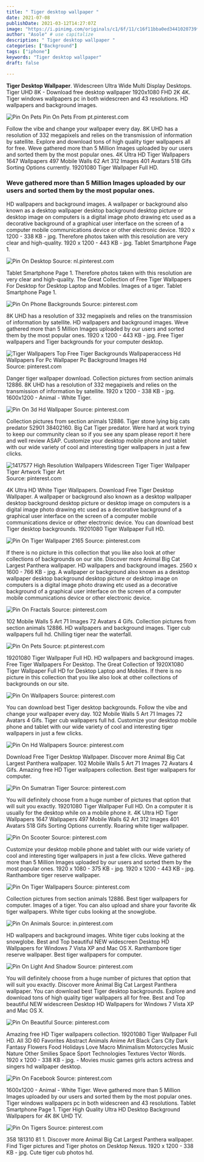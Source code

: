 ```yaml
---
title: " Tiger desktop wallpaper "
date: 2021-07-08
publishDate: 2021-03-12T14:27:07Z
image: "https://i.pinimg.com/originals/c1/6f/11/c16f11bba0ed3441020739f637d20b91.jpg"
author: "Asole" # use capitalize
description: " Tiger desktop wallpaper "
categories: ["Background"]
tags: ["iphone"]
keywords: "Tiger desktop wallpaper"
draft: false

---
```



**Tiger Desktop Wallpaper**. Widescreen Ultra Wide Multi Display Desktops. Tiger UHD 8K - Download free desktop wallpaper 1920x1080 FHD 2K 4K. Tiger windows wallpapers pc in both widescreen and 43 resolutions. HD wallpapers and background images.

![Pin On Pets](https://i.pinimg.com/originals/a3/38/b6/a338b6330cd2fe270ff3fa26ea08abef.jpg "Pin On Pets")
Pin On Pets From pt.pinterest.com


Follow the vibe and change your wallpaper every day. 8K UHD has a resolution of 332 megapixels and relies on the transmission of information by satellite. Explore and download tons of high quality tiger wallpapers all for free. Weve gathered more than 5 Million Images uploaded by our users and sorted them by the most popular ones. 4K Ultra HD Tiger Wallpapers 1647 Wallpapers 497 Mobile Walls 62 Art 312 Images 401 Avatars 518 Gifs Sorting Options currently. 19201080 Tiger Wallpaper Full HD.

### Weve gathered more than 5 Million Images uploaded by our users and sorted them by the most popular ones.

HD wallpapers and background images. A wallpaper or background also known as a desktop wallpaper desktop background desktop picture or desktop image on computers is a digital image photo drawing etc used as a decorative background of a graphical user interface on the screen of a computer mobile communications device or other electronic device. 1920 x 1200 - 338 KB - jpg. Therefore photos taken with this resolution are very clear and high-quality. 1920 x 1200 - 443 KB - jpg. Tablet Smartphone Page 1.


![Pin On Desktop](https://i.pinimg.com/originals/ad/2a/f5/ad2af5b8caa1462308c28840c97259e0.jpg "Pin On Desktop")
Source: nl.pinterest.com

Tablet Smartphone Page 1. Therefore photos taken with this resolution are very clear and high-quality. The Great Collection of Free Tiger Wallpapers For Desktop for Desktop Laptop and Mobiles. Images of a tiger. Tablet Smartphone Page 1.

![Pin On Phone Backgrounds](https://i.pinimg.com/originals/36/6a/27/366a27fc8006a24436588ce7b6f4af6e.jpg "Pin On Phone Backgrounds")
Source: pinterest.com

8K UHD has a resolution of 332 megapixels and relies on the transmission of information by satellite. HD wallpapers and background images. Weve gathered more than 5 Million Images uploaded by our users and sorted them by the most popular ones. 1920 x 1200 - 443 KB - jpg. Free Tiger wallpapers and Tiger backgrounds for your computer desktop.

![Tiger Wallpapers Top Free Tiger Backgrounds Wallpaperaccess Hd Wallpapers For Pc Wallpaper Pc Background Images Hd](https://i.pinimg.com/originals/77/f2/c6/77f2c664ee99f84bd875a064c286c221.jpg "Tiger Wallpapers Top Free Tiger Backgrounds Wallpaperaccess Hd Wallpapers For Pc Wallpaper Pc Background Images Hd")
Source: pinterest.com

Danger tiger wallpaper download. Collection pictures from section animals 12886. 8K UHD has a resolution of 332 megapixels and relies on the transmission of information by satellite. 1920 x 1200 - 338 KB - jpg. 1600x1200 - Animal - White Tiger.

![Pin On 3d Hd Wallpaper](https://i.pinimg.com/originals/59/4c/11/594c11e8c000eec9be98652be3f8082f.jpg "Pin On 3d Hd Wallpaper")
Source: pinterest.com

Collection pictures from section animals 12886. Tiger stone lying big cats predator 52901 38402160. Big Cat Tiger predator. Were hard at work trying to keep our community clean so if you see any spam please report it here and well review ASAP. Customize your desktop mobile phone and tablet with our wide variety of cool and interesting tiger wallpapers in just a few clicks.

![1417577 High Resolution Wallpapers Widescreen Tiger Tiger Wallpaper Tiger Artwork Tiger Art](https://i.pinimg.com/originals/e1/c5/2b/e1c52b0beecaec78336dceadc55d99cf.jpg "1417577 High Resolution Wallpapers Widescreen Tiger Tiger Wallpaper Tiger Artwork Tiger Art")
Source: pinterest.com

4K Ultra HD White Tiger Wallpapers. Download Free Tiger Desktop Wallpaper. A wallpaper or background also known as a desktop wallpaper desktop background desktop picture or desktop image on computers is a digital image photo drawing etc used as a decorative background of a graphical user interface on the screen of a computer mobile communications device or other electronic device. You can download best Tiger desktop backgrounds. 19201080 Tiger Wallpaper Full HD.

![Pin On Tiger Wallpaper 2165](https://i.pinimg.com/originals/18/62/31/1862316dc343b364eb1262fdcc5e7068.jpg "Pin On Tiger Wallpaper 2165")
Source: pinterest.com

If there is no picture in this collection that you like also look at other collections of backgrounds on our site. Discover more Animal Big Cat Largest Panthera wallpaper. HD wallpapers and background images. 2560 x 1600 - 766 KB - jpg. A wallpaper or background also known as a desktop wallpaper desktop background desktop picture or desktop image on computers is a digital image photo drawing etc used as a decorative background of a graphical user interface on the screen of a computer mobile communications device or other electronic device.

![Pin On Fractals](https://i.pinimg.com/originals/0f/8b/9f/0f8b9f664d6eb338998219536f1765bd.jpg "Pin On Fractals")
Source: pinterest.com

102 Mobile Walls 5 Art 71 Images 72 Avatars 4 Gifs. Collection pictures from section animals 12886. HD wallpapers and background images. Tiger cub wallpapers full hd. Chilling tiger near the waterfall.

![Pin On Pets](https://i.pinimg.com/originals/a3/38/b6/a338b6330cd2fe270ff3fa26ea08abef.jpg "Pin On Pets")
Source: pt.pinterest.com

19201080 Tiger Wallpaper Full HD. HD wallpapers and background images. Free Tiger Wallpapers For Desktop. The Great Collection of 1920X1080 Tiger Wallpaper Full HD for Desktop Laptop and Mobiles. If there is no picture in this collection that you like also look at other collections of backgrounds on our site.

![Pin On Wallpapers](https://i.pinimg.com/originals/6c/aa/06/6caa061638a6a0bae984e70395f720ce.jpg "Pin On Wallpapers")
Source: pinterest.com

You can download best Tiger desktop backgrounds. Follow the vibe and change your wallpaper every day. 102 Mobile Walls 5 Art 71 Images 72 Avatars 4 Gifs. Tiger cub wallpapers full hd. Customize your desktop mobile phone and tablet with our wide variety of cool and interesting tiger wallpapers in just a few clicks.

![Pin On Hd Wallpapers](https://i.pinimg.com/originals/34/80/3c/34803cd7c5e9c2131d9236c7ab58e64b.jpg "Pin On Hd Wallpapers")
Source: pinterest.com

Download Free Tiger Desktop Wallpaper. Discover more Animal Big Cat Largest Panthera wallpaper. 102 Mobile Walls 5 Art 71 Images 72 Avatars 4 Gifs. Amazing free HD Tiger wallpapers collection. Best tiger wallpapers for computer.

![Pin On Sumatran Tiger](https://i.pinimg.com/originals/b0/eb/e8/b0ebe8d60592c03cac61bf1e28373705.jpg "Pin On Sumatran Tiger")
Source: pinterest.com

You will definitely choose from a huge number of pictures that option that will suit you exactly. 19201080 Tiger Wallpaper Full HD. On a computer it is usually for the desktop while on a mobile phone it. 4K Ultra HD Tiger Wallpapers 1647 Wallpapers 497 Mobile Walls 62 Art 312 Images 401 Avatars 518 Gifs Sorting Options currently. Roaring white tiger wallpaper.

![Pin On Scooter](https://i.pinimg.com/originals/24/c4/c6/24c4c6c682b4e587bf4d6b8937014b34.jpg "Pin On Scooter")
Source: pinterest.com

Customize your desktop mobile phone and tablet with our wide variety of cool and interesting tiger wallpapers in just a few clicks. Weve gathered more than 5 Million Images uploaded by our users and sorted them by the most popular ones. 1920 x 1080 - 375 KB - jpg. 1920 x 1200 - 443 KB - jpg. Ranthambore tiger reserve wallpaper.

![Pin On Tiger Wallpapers](https://i.pinimg.com/originals/49/c0/6e/49c06ebfca462eb085afc0226933e50a.jpg "Pin On Tiger Wallpapers")
Source: pinterest.com

Collection pictures from section animals 12886. Best tiger wallpapers for computer. Images of a tiger. You can also upload and share your favorite 4k tiger wallpapers. White tiger cubs looking at the snowglobe.

![Pin On Animals](https://i.pinimg.com/originals/5d/37/1c/5d371cb27b7fba6f0ab564060ba42685.jpg "Pin On Animals")
Source: in.pinterest.com

HD wallpapers and background images. White tiger cubs looking at the snowglobe. Best and Top beautiful NEW widescreen Desktop HD Wallpapers for Windows 7 Vista XP and Mac OS X. Ranthambore tiger reserve wallpaper. Best tiger wallpapers for computer.

![Pin On Light And Shadow](https://i.pinimg.com/originals/7b/5c/26/7b5c268e05c4170ab04fc7d5227894d5.jpg "Pin On Light And Shadow")
Source: pinterest.com

You will definitely choose from a huge number of pictures that option that will suit you exactly. Discover more Animal Big Cat Largest Panthera wallpaper. You can download best Tiger desktop backgrounds. Explore and download tons of high quality tiger wallpapers all for free. Best and Top beautiful NEW widescreen Desktop HD Wallpapers for Windows 7 Vista XP and Mac OS X.

![Pin On Beautiful](https://i.pinimg.com/originals/73/94/d0/7394d070aecce6bc4b192d787b6f8775.jpg "Pin On Beautiful")
Source: pinterest.com

Amazing free HD Tiger wallpapers collection. 19201080 Tiger Wallpaper Full HD. All 3D 60 Favorites Abstract Animals Anime Art Black Cars City Dark Fantasy Flowers Food Holidays Love Macro Minimalism Motorcycles Music Nature Other Smilies Space Sport Technologies Textures Vector Words. 1920 x 1200 - 338 KB - jpg. - Movies music games girls actors actress and singers hd wallpaper desktop.

![Pin On Facebook](https://i.pinimg.com/originals/a8/3b/a0/a83ba0d2f008013c3ce31cd6fb7c890b.jpg "Pin On Facebook")
Source: pinterest.com

1600x1200 - Animal - White Tiger. Weve gathered more than 5 Million Images uploaded by our users and sorted them by the most popular ones. Tiger windows wallpapers pc in both widescreen and 43 resolutions. Tablet Smartphone Page 1. Tiger High Quality Ultra HD Desktop Background Wallpapers for 4K 8K UHD TV.

![Pin On Tigers](https://i.pinimg.com/originals/c1/6f/11/c16f11bba0ed3441020739f637d20b91.jpg "Pin On Tigers")
Source: pinterest.com

358 181310 81 1. Discover more Animal Big Cat Largest Panthera wallpaper. Find Tiger pictures and Tiger photos on Desktop Nexus. 1920 x 1200 - 338 KB - jpg. Cute tiger cub photos hd.

